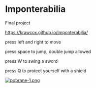 # Imponterabilia
Final project

https://krawcox.github.io/Imponterabilia/

press left and right to move

press space to jump, double jump allowed

press W to swing a sword

press Q to protect yourself with a shield

[![pobrane-1.png](https://i.postimg.cc/K8MmqrXs/pobrane-1.png)](https://postimg.cc/FYht1SHj)
